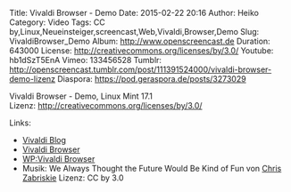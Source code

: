 Title: Vivaldi Browser - Demo
Date: 2015-02-22 20:16
Author: Heiko
Category: Video
Tags: CC by,Linux,Neueinsteiger,screencast,Web,Vivaldi,Browser,Demo
Slug: VivaldiBrowser_Demo
Album: http://www.openscreencast.de
Duration: 643000
License: http://creativecommons.org/licenses/by/3.0/
Youtube: hb1dSzT5EnA
Vimeo: 133456528
Tumblr: http://openscreencast.tumblr.com/post/111391524000/vivaldi-browser-demo-lizenz
Diaspora: https://pod.geraspora.de/posts/3273029

Vivaldi Browser - Demo, Linux Mint 17.1  
Lizenz: <http://creativecommons.org/licenses/by/3.0/>

Links:

  * [Vivaldi Blog](https://vivaldi.net/blogs/teamblog/ "Link zu vivaldi.net" )
  * [Vivaldi Browser](https://vivaldi.com/ "Link zu vivaldi.com/" )
  * [WP:Vivaldi Browser](http://en.wikipedia.org/wiki/Vivaldi_%28web_browser%29 "Link zu wikipedia.org" )
  * Musik: We Always Thought the Future Would Be Kind of Fun von [Chris Zabriskie](http://chriszabriskie.com/ "Link zu chriszabriskie.com" ) Lizenz: CC by 3.0

